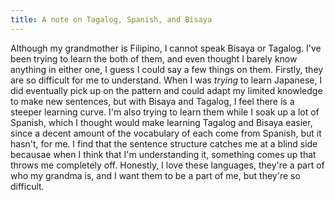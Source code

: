 ```yaml
---
title: A note on Tagalog, Spanish, and Bisaya
---
```

Although my grandmother is Filipino, I cannot speak Bisaya or Tagalog. I've been trying to learn the both of them, and even thought I barely know anything in either one, I guess I could say a few things on them. Firstly, they are so difficult for me to understand. When I was *trying* to learn Japanese, I did eventually pick up on the pattern and could adapt my limited knowledge to make new sentences, but with Bisaya and Tagalog, I feel there is a steeper learning curve. I'm also trying to learn them while I soak up a lot of Spanish, which I thought would make learning Tagalog and Bisaya easier, since a decent amount of the vocabulary of each come from Spanish, but it hasn't, for me. I find that the sentence structure catches me at a blind side becausae when I think that I'm understanding it, something comes up that throws me completely off. Honestly, I love these languages, they're a part of who my grandma is, and I want them to be a part of me, but they're so difficult.
